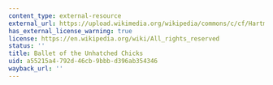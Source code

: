 ```yaml
---
content_type: external-resource
external_url: https://upload.wikimedia.org/wikipedia/commons/c/cf/Hartmann_Chicks_sketch_for_Trilby_ballet.jpg
has_external_license_warning: true
license: https://en.wikipedia.org/wiki/All_rights_reserved
status: ''
title: Ballet of the Unhatched Chicks
uid: a55215a4-792d-46cb-9bbb-d396ab354346
wayback_url: ''
---
```

